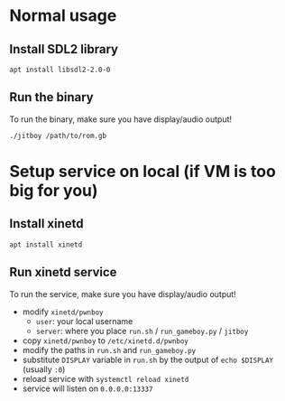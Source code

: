 # Normal usage

## Install SDL2 library
`apt install libsdl2-2.0-0`

## Run the binary
To run the binary, make sure you have display/audio output!

`./jitboy /path/to/rom.gb`

# Setup service on local (if VM is too big for you)

## Install xinetd
`apt install xinetd`

## Run xinetd service
To run the service, make sure you have display/audio output!

- modify `xinetd/pwnboy`
    - `user`: your local username
    - `server`: where you place `run.sh` / `run_gameboy.py` / `jitboy`
- copy `xinetd/pwnboy` to `/etc/xinetd.d/pwnboy`
- modify the paths in `run.sh` and `run_gameboy.py`
- substitute `DISPLAY` variable in `run.sh` by the output of `echo $DISPLAY` (usually `:0`)
- reload service with `systemctl reload xinetd`
- service will listen on `0.0.0.0:13337`